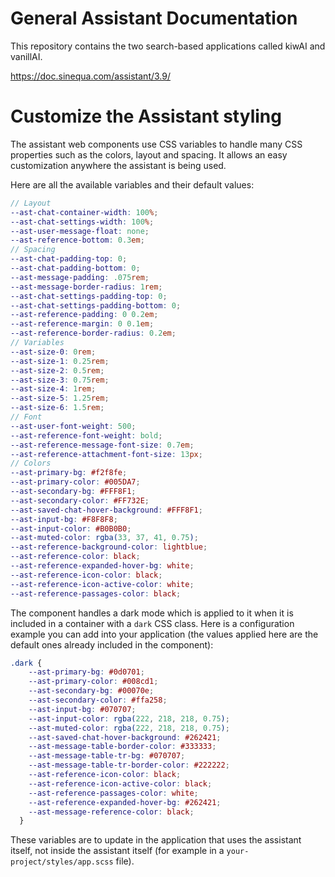 # General Assistant Documentation

This repository contains the two search-based applications called kiwAI and vanillAI.

https://doc.sinequa.com/assistant/3.9/

# Customize the Assistant styling

The assistant web components use CSS variables to handle many CSS properties such as the colors, layout and spacing. It allows an easy customization anywhere the assistant is being used.

Here are all the available variables and their default values:

```scss
// Layout
--ast-chat-container-width: 100%;
--ast-chat-settings-width: 100%;
--ast-user-message-float: none;
--ast-reference-bottom: 0.3em;
// Spacing
--ast-chat-padding-top: 0;
--ast-chat-padding-bottom: 0;
--ast-message-padding: .075rem;
--ast-message-border-radius: 1rem;
--ast-chat-settings-padding-top: 0;
--ast-chat-settings-padding-bottom: 0;
--ast-reference-padding: 0 0.2em;
--ast-reference-margin: 0 0.1em;
--ast-reference-border-radius: 0.2em;
// Variables
--ast-size-0: 0rem;
--ast-size-1: 0.25rem;
--ast-size-2: 0.5rem;
--ast-size-3: 0.75rem;
--ast-size-4: 1rem;
--ast-size-5: 1.25rem;
--ast-size-6: 1.5rem;
// Font
--ast-user-font-weight: 500;
--ast-reference-font-weight: bold;
--ast-reference-message-font-size: 0.7em;
--ast-reference-attachment-font-size: 13px;
// Colors
--ast-primary-bg: #f2f8fe;
--ast-primary-color: #005DA7;
--ast-secondary-bg: #FFF8F1;
--ast-secondary-color: #FF732E;
--ast-saved-chat-hover-background: #FFF8F1;
--ast-input-bg: #F8F8F8;
--ast-input-color: #B0B0B0;
--ast-muted-color: rgba(33, 37, 41, 0.75);
--ast-reference-background-color: lightblue;
--ast-reference-color: black;
--ast-reference-expanded-hover-bg: white;
--ast-reference-icon-color: black;
--ast-reference-icon-active-color: white;
--ast-reference-passages-color: black;
```

The component handles a dark mode which is applied to it when it is included in a container with a `dark` CSS class. Here is a configuration example you can add into your application (the values applied here are the default ones already included in the component):

```scss
.dark {
    --ast-primary-bg: #0d0701;
    --ast-primary-color: #008cd1;
    --ast-secondary-bg: #00070e;
    --ast-secondary-color: #ffa258;
    --ast-input-bg: #070707;
    --ast-input-color: rgba(222, 218, 218, 0.75);
    --ast-muted-color: rgba(222, 218, 218, 0.75);
    --ast-saved-chat-hover-background: #262421;
    --ast-message-table-border-color: #333333;
    --ast-message-table-tr-bg: #070707;
    --ast-message-table-tr-border-color: #222222;
    --ast-reference-icon-color: black;
    --ast-reference-icon-active-color: black;
    --ast-reference-passages-color: white;
    --ast-reference-expanded-hover-bg: #262421;
    --ast-message-reference-color: black;
  }
```

These variables are to update in the application that uses the assistant itself, not inside the assistant itself (for example in a `your-project/styles/app.scss` file).